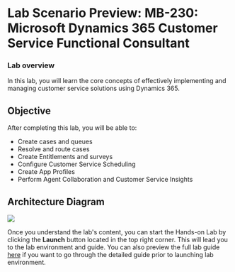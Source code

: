 # Lab Scenario Preview: MB-230: Microsoft Dynamics 365 Customer Service Functional Consultant

### Lab overview

In this lab, you will learn the core concepts of effectively implementing and managing customer service solutions using Dynamics 365.

## Objective
  
After completing this lab, you will be able to:

- Create cases and queues
- Resolve and route cases
- Create Entitlements and surveys
- Configure Customer Service Scheduling
- Create App Profiles
- Perform Agent Collaboration and Customer Service Insights

## Architecture Diagram

 ![](media/)

Once you understand the lab's content, you can start the Hands-on Lab by clicking the **Launch** button located in the top right corner. This will lead you to the lab environment and guide. You can also preview the full lab guide [here](https://experience.cloudlabs.ai/#/labguidepreview/cf891fc3-dc77-46e3-b7b7-392fd76b990a) if you want to go through the detailed guide prior to launching lab environment.


